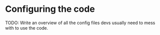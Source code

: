 # Configuring the code
TODO: Write an overview of all the config files devs usually need to mess with to
use the code.
